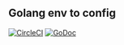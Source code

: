 ## Golang env to config
[![CircleCI](https://circleci.com/gh/otakukaze/envconfig/tree/master.svg?style=svg)](https://circleci.com/gh/otakukaze/envconfig/tree/master)
[![GoDoc](https://godoc.org/github.com/otakukaze/envconfig?status.svg)](https://godoc.org/github.com/otakukaze/envconfig)
